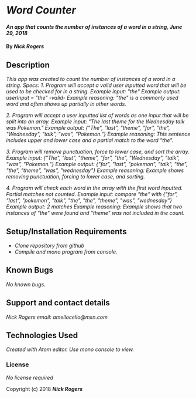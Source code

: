 # _Word Counter_

#### _An app that counts the number of instances of a word in a string, June 29, 2018_

#### By _**Nick Rogers**_

## Description

_This app was created to count the number of instances of a word in a string._
_Specs:_
_1. Program will accept a valid user inputted word that will be used to be checked for in a string._
  _Example input: "the"_
  _Example output: userInput = "the" -valid-_
  _Example reasoning: "the" is a commonly used word and often shows up partially in other words._

_2. Program will accept a user inputted list of words as one input that will be split into an array._
  _Example input: "The last theme for the Wednesday talk was Pokemon."_
  _Example output: {"The", "last", "theme", "for", "the", "Wednesday", "talk", "was", "Pokemon."}_
  _Example reasoning: This sentence includes upper and lower case and a partial match to the word "the"._

_3. Program will remove punctuation, force to lower case, and sort the array._
  _Example input: {"The", "last", "theme", "for", "the", "Wednesday", "talk", "was", "Pokemon."}_
  _Example output: {"for", "last", "pokemon", "talk", "the", "the", "theme",  "was", "wednesday"}_
  _Example reasoning: Example shows removing punctuation, forcing to lower case, and sorting._

_4. Program will check each word in the array with the first word inputted. Partial matches not counted._
  _Example input: compare "the" with {"for", "last", "pokemon", "talk", "the", "the", "theme",  "was", "wednesday"}_
  _Example output: 2 matches_
  _Example reasoning: Example shows that two instances of "the" were found and "theme" was not included in the count._

## Setup/Installation Requirements

* _Clone repository from github_
* _Compile and mono program from console._

## Known Bugs

_No known bugs._

## Support and contact details

_Nick Rogers email: amellocello@msn.com_

## Technologies Used

_Created with Atom editor.  Use mono console to view._

### License

*No license required*

Copyright (c) 2018 **_Nick Rogers_**
